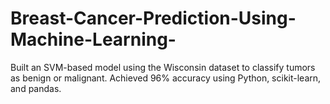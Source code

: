 # Breast-Cancer-Prediction-Using-Machine-Learning-
Built an SVM-based model using the Wisconsin dataset to classify tumors as benign or malignant. Achieved 96% accuracy using Python, scikit-learn, and pandas.
